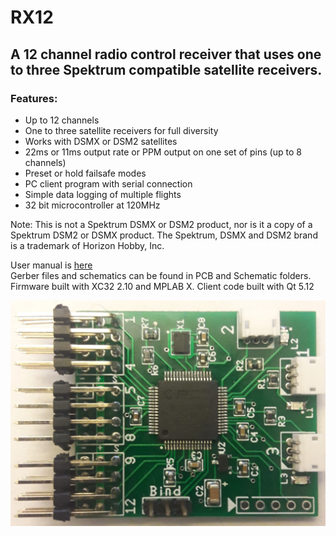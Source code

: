 # RX12  
## A 12 channel radio control receiver that uses one to three Spektrum compatible satellite receivers.

### Features:  
* Up to 12 channels
* One to three satellite receivers for full diversity
* Works with DSMX or DSM2 satellites
* 22ms or 11ms output rate or PPM output on one set of pins (up to 8 channels)
* Preset or hold failsafe modes
* PC client program with serial connection
* Simple data logging of multiple flights
* 32 bit microcontroller at 120MHz

Note: This is not a Spektrum DSMX or DSM2 product, nor is it a copy of a Spektrum DSM2 or DSMX product. The Spektrum, DSMX and DSM2 brand is a trademark of Horizon Hobby, Inc.

User manual is [here](https://github.com/bemcgarvey/RX12/blob/master/docs/RX12%20Manual.pdf)  
Gerber files and schematics can be found in PCB and Schematic folders.  
Firmware built with XC32 2.10 and MPLAB X.  Client code built with Qt 5.12  

![image](https://github.com/bemcgarvey/RX12/blob/master/docs/image-small.jpg)  



